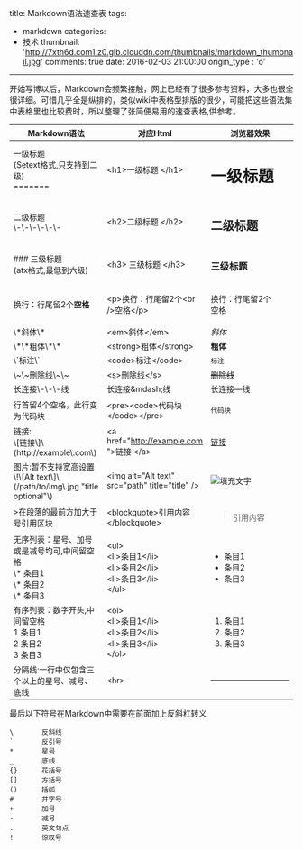 title: Markdown语法速查表
tags:
  - markdown
categories:
  - 技术
thumbnail: 'http://7xth6d.com1.z0.glb.clouddn.com/thumbnails/markdown_thumbnail.jpg'
comments: true
date: 2016-02-03 21:00:00
origin_type : 'o'

---

开始写博以后，Markdown会频繁接触，网上已经有了很多参考资料，大多也很全很详细。可惜几乎全是纵排的，类似wiki中表格型排版的很少，可能把这些语法集中表格里也比较费时，所以整理了张简便易用的速查表格,供参考。

<!-- more --><!-- indicate-the-source -->

<table class="table table-condensed table-bordered table-hover table-valign-middle" style="font-size: 14px"><thead><tr class="success"><th width="33%">Markdown语法</th><th width="33%">对应Html</th><th width="33%">浏览器效果</th></tr></thead><tbody><tr><td><div>一级标题<br/>(Setext格式,只支持到二级)</div><div>=======</div></td><td><span>&lt;h1&gt;</span>一级标题 <span>&lt;/h1&gt;</span></td><td><h1>一级标题</h1></td></tr><tr><td><div>二级标题</div><div>\-\-\-\-\-\-</div></td><td><span>&lt;h2&gt;</span>二级标题 <span>&lt;/h2&gt;</span></td><td><h2>二级标题</h2></td></tr><tr><td><div>### 三级标题<br/>(atx格式,最低到六级)</div></td><td><span>&lt;h3&gt;</span> 三级标题 <span>&lt;/h3&gt;</span></td><td><h3>三级标题</h3></td></tr><tr><td><div>    换行：行尾留2个<strong>空格</strong><div></div></div></td><td>&lt;p&gt;换行：行尾留2个&lt;br /&gt;空格&lt;/p&gt;</td><td><p>    换行：行尾留2个<br>空格<br></p></td></tr><tr><td><div>\*斜体\*</div></td><td>&lt;em&gt;斜体&lt;/em&gt;</td><td><em>斜体</em></td></tr><tr><td><div>\*\*粗体\*\*</div></td><td>&lt;strong&gt;粗体&lt;/strong&gt;</td><td><strong>粗体</strong></td></tr><tr><td><div>\`标注\`</div></td><td>&lt;code&gt;标注&lt;/code&gt;</td><td><code>标注</code></td></tr><tr><td><div>\~\~删除线\~\~</div></td><td>&lt;s&gt;删除线&lt;/s&gt;</td><td><s>删除线</s></td></tr><tr><td><div>长连接\-\-\-线</div></td><td>长连接&amp;mdash;线</td><td>长连接&mdash;线</td></tr><tr><td><div>行首留4个空格，此行变为代码块</div></td><td>&lt;pre&gt;&lt;code&gt;代码块&lt;/code&gt;&lt;/pre&gt;</td><td><pre><code>代码块</code></pre></td></tr><tr><td><div>链接:</div><div>\[链接\]\(http://example\.com\)</div></td><td>&lt;a href=&quot;<a href="http://example.com" target="_blank" rel="external">http://example.com</a>  &quot;&gt;链接 &lt;/a&gt;</td><td><a href="http://example.com" target="_blank" rel="external">链接</a></td></tr><tr><td><div>图片:暂不支持宽高设置</div><div>\!\[Alt text\]\(/path/to/img\.jpg "title optional"\) </div></td><td>&lt;img alt=&quot;Alt text&quot; src=&quot;path&quot; title=&quot;title&quot; /&gt;</td><td><img alt="填充文字" src="http://7xth6d.com1.z0.glb.clouddn.com/banners/markdown.jpg" title="title"></td></tr><tr><td><div>&gt;在段落的最前方加大于号引用区块</div></td><td>&lt;blockquote&gt;引用内容&lt;/blockquote&gt;</td><td><blockquote>引用内容</blockquote></td></tr><tr><td><div>无序列表：星号、加号或是减号均可,中间留空格</div><div>\* 条目1</div><div>\* 条目2</div><div>\* 条目3</div></td><td><div>&lt;ul&gt;</div><div>&lt;li&gt;条目1&lt;/li&gt;</div><div>&lt;li&gt;条目2&lt;/li&gt;</div><div>&lt;li&gt;条目3&lt;/li&gt;</div><div>&lt;/ul&gt;</div></td><td><ul><li>条目1</li><li>条目2</li><li>条目3</li></ul></td></tr><tr><td><div>有序列表：数字开头,中间留空格</div><div>1 条目1</div><div>2 条目2</div><div>3 条目3</div></td><td><div>&lt;ol&gt;</div><div>&lt;li&gt;条目1&lt;/li&gt;</div><div>&lt;li&gt;条目2&lt;/li&gt;</div><div>&lt;li&gt;条目3&lt;/li&gt;</div><div>&lt;/ol&gt;</div></td><td><ol><li>条目1</li><li>条目2</li><li>条目3</li></ol></td></tr><tr><td><div>分隔线:一行中仅包含三个以上的星号、减号、底线</div></td><td>&lt;hr&gt;</td><td><hr></td></tr></tbody></table>
<p>最后以下符号在Markdown中需要在前面加上反斜杠转义</p>
<pre><code>\       反斜线
`       反引号
*       星号
_       底线
{}      花括号
[]      方括号
()      括弧
#       井字号
+       加号
-       减号
.       英文句点
!       惊叹号
</code></pre>